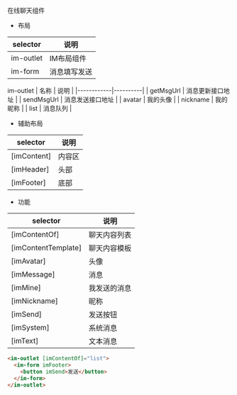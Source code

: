 在线聊天组件

* 布局

| selector  | 说明     |
|-----------|--------|
| im-outlet | IM布局组件 |
| im-form   | 消息填写发送 |

im-outlet
| 名称         | 说明       |
|------------|----------|
| getMsgUrl  | 消息更新接口地址 |
| sendMsgUrl | 消息发送接口地址 |
| avatar     | 我的头像     |
| nickname   | 我的昵称     |
| list       | 消息队列     |


* 辅助布局

| selector    | 说明  |
|-------------|-----|
| [imContent] | 内容区 |
| [imHeader]  | 头部  |
| [imFooter]  | 底部  |

* 功能

| selector            | 说明     |
|---------------------|--------|
| [imContentOf]       | 聊天内容列表 |
| [imContentTemplate] | 聊天内容模板 |
| [imAvatar]          | 头像     |
| [imMessage]         | 消息     |
| [imMine]            | 我发送的消息 |
| [imNickname]        | 昵称     |
| [imSend]            | 发送按钮   |
| [imSystem]          | 系统消息   |
| [imText]            | 文本消息   |

```html
<im-outlet [imContentOf]="list">
  <im-form imFooter>
    <button imSend>发送</button>
  </im-form>
</im-outlet>
```
